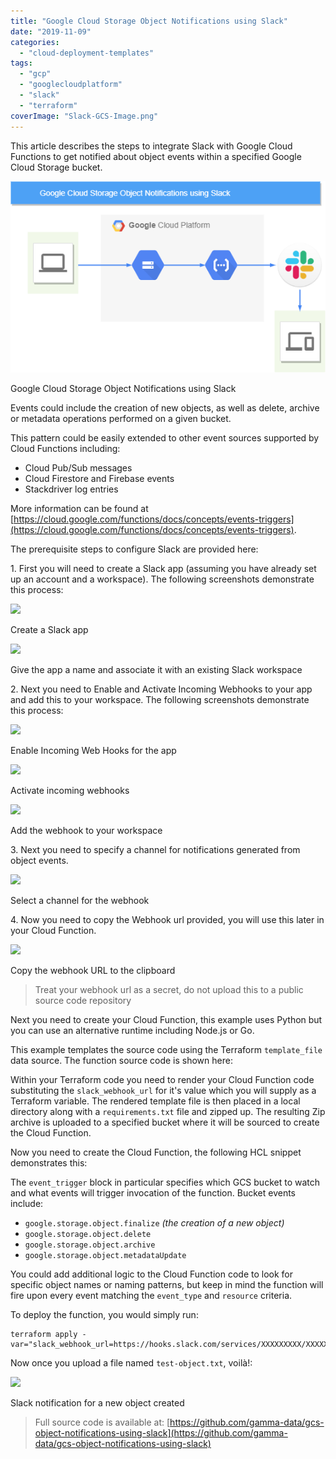 ```yaml
---
title: "Google Cloud Storage Object Notifications using Slack"
date: "2019-11-09"
categories: 
  - "cloud-deployment-templates"
tags: 
  - "gcp"
  - "googlecloudplatform"
  - "slack"
  - "terraform"
coverImage: "Slack-GCS-Image.png"
---
```


This article describes the steps to integrate Slack with Google Cloud Functions to get notified about object events within a specified Google Cloud Storage bucket.

[![](images/Slack-GCS.png)](https://cloudywithachanceofbigdata.com/wp-content/uploads/2019/11/Slack-GCS.png)

Google Cloud Storage Object Notifications using Slack

Events could include the creation of new objects, as well as delete, archive or metadata operations performed on a given bucket.

This pattern could be easily extended to other event sources supported by Cloud Functions including:

- Cloud Pub/Sub messages
- Cloud Firestore and Firebase events
- Stackdriver log entries

More information can be found at [https://cloud.google.com/functions/docs/concepts/events-triggers](https://cloud.google.com/functions/docs/concepts/events-triggers).

The prerequisite steps to configure Slack are provided here:

1\. First you will need to create a Slack app (assuming you have already set up an account and a workspace). The following screenshots demonstrate this process:

[![](https://i1.wp.com/www.cloudywithachanceofbigdata.com/wp-content/uploads/2019/11/slack-notifications-setup-1.png?fit=840%2C648&ssl=1)](https://cloudywithachanceofbigdata.com/wp-content/uploads/2019/11/slack-notifications-setup-1.png)

Create a Slack app

[![](https://i1.wp.com/www.cloudywithachanceofbigdata.com/wp-content/uploads/2019/11/slack-notifications-setup-2.png?fit=840%2C648&ssl=1)](https://cloudywithachanceofbigdata.com/wp-content/uploads/2019/11/slack-notifications-setup-2.png)

Give the app a name and associate it with an existing Slack workspace

2\. Next you need to Enable and Activate Incoming Webhooks to your app and add this to your workspace. The following screenshots demonstrate this process:

[![](https://i1.wp.com/www.cloudywithachanceofbigdata.com/wp-content/uploads/2019/11/slack-notifications-setup-3.png?fit=840%2C648&ssl=1)](https://cloudywithachanceofbigdata.com/wp-content/uploads/2019/11/slack-notifications-setup-3.png)

Enable Incoming Web Hooks for the app

[![](https://i1.wp.com/www.cloudywithachanceofbigdata.com/wp-content/uploads/2019/11/slack-notifications-setup-4.png?fit=840%2C648&ssl=1)](https://cloudywithachanceofbigdata.com/wp-content/uploads/2019/11/slack-notifications-setup-4.png)

Activate incoming webhooks

[![](https://i1.wp.com/www.cloudywithachanceofbigdata.com/wp-content/uploads/2019/11/slack-notifications-setup-5.png?fit=840%2C648&ssl=1)](https://cloudywithachanceofbigdata.com/wp-content/uploads/2019/11/slack-notifications-setup-5.png)

Add the webhook to your workspace

3\. Next you need to specify a channel for notifications generated from object events.

[![](https://i2.wp.com/www.cloudywithachanceofbigdata.com/wp-content/uploads/2019/11/slack-notifications-setup-6.png?fit=840%2C648&ssl=1)](https://cloudywithachanceofbigdata.com/wp-content/uploads/2019/11/slack-notifications-setup-6.png)

Select a channel for the webhook

4\. Now you need to copy the Webhook url provided, you will use this later in your Cloud Function.

[![](https://i1.wp.com/www.cloudywithachanceofbigdata.com/wp-content/uploads/2019/11/output-onlinepngtools.png?fit=840%2C648&ssl=1)](https://cloudywithachanceofbigdata.com/wp-content/uploads/2019/11/output-onlinepngtools.png)

Copy the webhook URL to the clipboard

> Treat your webhook url as a secret, do not upload this to a public source code repository

Next you need to create your Cloud Function, this example uses Python but you can use an alternative runtime including Node.js or Go.

This example templates the source code using the Terraform `template_file` data source. The function source code is shown here:

<script src="https://gist.github.com/jeffreyaven/e248abd1af393e58de84e8776161c8cb.js"></script>

Within your Terraform code you need to render your Cloud Function code substituting the `slack_webhook_url` for it's value which you will supply as a Terraform variable. The rendered template file is then placed in a local directory along with a `requirements.txt` file and zipped up. The resulting Zip archive is uploaded to a specified bucket where it will be sourced to create the Cloud Function.

<script src="https://gist.github.com/jeffreyaven/e247d09d33a4aca9154de081f3063978.js"></script>

Now you need to create the Cloud Function, the following HCL snippet demonstrates this:

<script src="https://gist.github.com/jeffreyaven/87e2e83e5b2b800d685a8d239280ca13.js"></script>

The `event_trigger` block in particular specifies which GCS bucket to watch and what events will trigger invocation of the function. Bucket events include:

- `google.storage.object.finalize` _(the creation of a new object)_
- `google.storage.object.delete`
- `google.storage.object.archive`
- `google.storage.object.metadataUpdate`

You could add additional logic to the Cloud Function code to look for specific object names or naming patterns, but keep in mind the function will fire upon every event matching the `event_type` and `resource` criteria.

To deploy the function, you would simply run:

```
terraform apply -var="slack_webhook_url=https://hooks.slack.com/services/XXXXXXXXX/XXXXXXXXX/XXXXXXXXXXXXXXXXXXXXXXXX"
```

Now once you upload a file named `test-object.txt`, voilà!:

[![](https://i0.wp.com/www.cloudywithachanceofbigdata.com/wp-content/uploads/2019/11/slack-notification.png?fit=840%2C630&ssl=1)](https://cloudywithachanceofbigdata.com/wp-content/uploads/2019/11/slack-notification.png)

Slack notification for a new object created

> Full source code is available at: [https://github.com/gamma-data/gcs-object-notifications-using-slack](https://github.com/gamma-data/gcs-object-notifications-using-slack)
